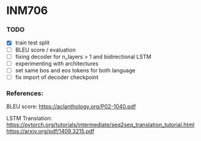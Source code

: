 # INM706

### TODO
- [x] train test split
- [ ] BLEU score / evaluation
- [ ] fixing decoder for n_layers > 1 and bidirectional LSTM
- [ ] experimenting with architectures
- [ ] set same bos and eos tokens for both language
- [ ] fix import of decoder checkpoint

### References:
BLEU score:
https://aclanthology.org/P02-1040.pdf

LSTM Translation: \
https://pytorch.org/tutorials/intermediate/seq2seq_translation_tutorial.html \
https://arxiv.org/pdf/1409.3215.pdf
